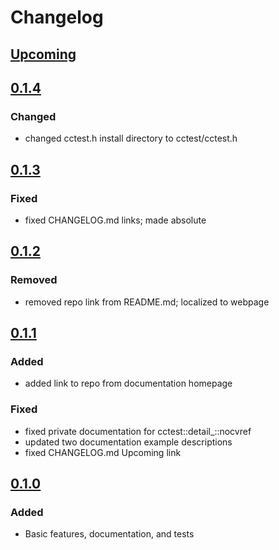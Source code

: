 # Changelog

## [Upcoming](https://github.com/jpcx/cctest/compare/0.1.4...devel)

## [0.1.4](https://github.com/jpcx/cctest/releases/tag/0.1.4)

### Changed

- changed cctest.h install directory to cctest/cctest.h

## [0.1.3](https://github.com/jpcx/cctest/releases/tag/0.1.3)

### Fixed

- fixed CHANGELOG.md links; made absolute

## [0.1.2](https://github.com/jpcx/cctest/releases/tag/0.1.2)

### Removed

- removed repo link from README.md; localized to webpage

## [0.1.1](https://github.com/jpcx/cctest/releases/tag/0.1.1)

### Added

- added link to repo from documentation homepage

### Fixed

- fixed private documentation for cctest::detail_::nocvref
- updated two documentation example descriptions
- fixed CHANGELOG.md Upcoming link

## [0.1.0](https://github.com/jpcx/cctest/releases/tag/0.1.0)

### Added

- Basic features, documentation, and tests
